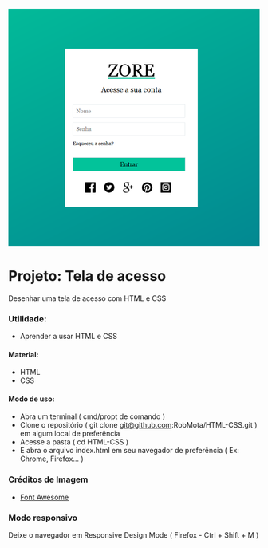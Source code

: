 ![](./Home.png)

# Projeto: Tela de acesso

Desenhar uma tela de acesso com HTML e CSS

### Utilidade:

- Aprender a usar HTML e CSS

#### Material:

- HTML
- CSS

#### Modo de uso:

- Abra um terminal ( cmd/propt de comando )
- Clone o repositório ( git clone git@github.com:RobMota/HTML-CSS.git ) em algum local de preferência
- Acesse a pasta ( cd HTML-CSS )
- E abra o arquivo index.html em seu navegador de preferência ( Ex: Chrome, Firefox... )

### Créditos de Imagem

- [Font Awesome](https://fontawesome.com/)

### Modo responsivo

Deixe o navegador em Responsive Design Mode ( Firefox - Ctrl + Shift + M )
